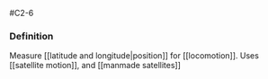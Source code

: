 #C2-6 

### Definition
Measure [[latitude and longitude|position]] for [[locomotion]]. Uses [[satellite motion]], and [[manmade satellites]]
